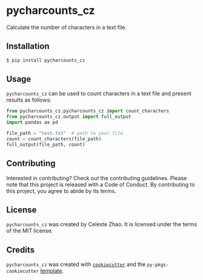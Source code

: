 # pycharcounts_cz

Calculate the number of characters in a text file.

## Installation

```bash
$ pip install pycharcounts_cz
```

## Usage

`pycharcounts_cz` can be used to count characters in a text file 
and present results as follows:

```python
from pycharcounts_cz.pycharcounts_cz import count_characters
from pycharcounts_cz.output import full_output
import pandas as pd

file_path = "test.txt"  # path to your file
count = count_characters(file_path)
full_output(file_path, count)
```

## Contributing

Interested in contributing? Check out the contributing guidelines. Please note that this project is released with a Code of Conduct. By contributing to this project, you agree to abide by its terms.

## License

`pycharcounts_cz` was created by Celeste Zhao. It is licensed under the terms of the MIT license.

## Credits

`pycharcounts_cz` was created with [`cookiecutter`](https://cookiecutter.readthedocs.io/en/latest/) and the `py-pkgs-cookiecutter` [template](https://github.com/py-pkgs/py-pkgs-cookiecutter).
